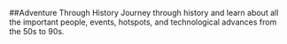 ##Adventure Through History
Journey through history and learn about all the important people, events, hotspots, and technological advances from the 50s to 90s.
